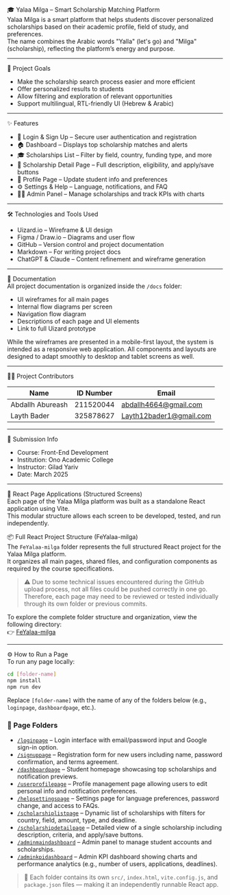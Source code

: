 🎓 Yalaa Milga – Smart Scholarship Matching Platform  
Yalaa Milga is a smart platform that helps students discover personalized scholarships based on their academic profile, field of study, and preferences.  
The name combines the Arabic words "Yalla" (let's go) and "Milga" (scholarship), reflecting the platform’s energy and purpose.

---

🎯 Project Goals
- Make the scholarship search process easier and more efficient  
- Offer personalized results to students  
- Allow filtering and exploration of relevant opportunities  
- Support multilingual, RTL-friendly UI (Hebrew & Arabic)

---

✨ Features
- 🔐 Login & Sign Up – Secure user authentication and registration  
- 🏠 Dashboard – Displays top scholarship matches and alerts  
- 🎓 Scholarships List – Filter by field, country, funding type, and more  
- 📄 Scholarship Detail Page – Full description, eligibility, and apply/save buttons  
- 👤 Profile Page – Update student info and preferences  
- ⚙️ Settings & Help – Language, notifications, and FAQ  
- 🧑‍💼 Admin Panel – Manage scholarships and track KPIs with charts  

---

🛠️ Technologies and Tools Used
- Uizard.io – Wireframe & UI design  
- Figma / Draw.io – Diagrams and user flow  
- GitHub – Version control and project documentation  
- Markdown – For writing project docs  
- ChatGPT & Claude – Content refinement and wireframe generation  

---

📂 Documentation  
All project documentation is organized inside the `/docs` folder:

- UI wireframes for all main pages  
- Internal flow diagrams per screen  
- Navigation flow diagram  
- Descriptions of each page and UI elements  
- Link to full Uizard prototype  

While the wireframes are presented in a mobile-first layout, the system is intended as a responsive web application. All components and layouts are designed to adapt smoothly to desktop and tablet screens as well.

---

👨‍💻 Project Contributors

| Name             | ID Number  | Email                       |
|------------------|------------|-----------------------------|
| Abdallh Abureash | 211520044  | abdallh4664@gmail.com       |
| Layth Bader      | 325878627  | Layth12bader1@gmail.com     |

---

🏫 Submission Info  
- Course: Front-End Development  
- Institution: Ono Academic College  
- Instructor: Gilad Yariv  
- Date: March 2025  

---

🧩 React Page Applications (Structured Screens)  
Each page of the Yalaa Milga platform was built as a standalone React application using Vite.  
This modular structure allows each screen to be developed, tested, and run independently.

📦 Full React Project Structure (FeYalaa-milga)  
The `FeYalaa-milga` folder represents the full structured React project for the Yalaa Milga platform.  
It organizes all main pages, shared files, and configuration components as required by the course specifications.

> ⚠️ Due to some technical issues encountered during the GitHub upload process, not all files could be pushed correctly in one go. Therefore, each page may need to be reviewed or tested individually through its own folder or previous commits.

To explore the complete folder structure and organization, view the following directory:  
👉 [FeYalaa-milga](./FeYalaa-milga)

---

⚙️ How to Run a Page  
To run any page locally:

```bash
cd [folder-name]
npm install
npm run dev

```

Replace `[folder-name]` with the name of any of the folders below (e.g., `loginpage`, `dashboardpage`, etc.).

### 📂 Page Folders

- [`/loginpage`](./loginpage) – Login interface with email/password input and Google sign-in option.
- [`/signuppage`](./signuppage) – Registration form for new users including name, password confirmation, and terms agreement.
- [`/dashboardpage`](./dashboardpage) – Student homepage showcasing top scholarships and notification previews.
- [`/userprofilepage`](./userprofilepage) – Profile management page allowing users to edit personal info and notification preferences.
- [`/helpsettingspage`](./helpsettingspage) – Settings page for language preferences, password change, and access to FAQs.
- [`/scholarshiplistpage`](./scholarshiplistpage) – Dynamic list of scholarships with filters for country, field, amount, type, and deadline.
- [`/scholarshipdetailpage`](./scholarshipdetailpage) – Detailed view of a single scholarship including description, criteria, and apply/save buttons.
- [`/adminmaindashboard`](./adminmaindashboard) – Admin panel to manage student accounts and scholarships.
- [`/adminkpidashboard`](./adminkpidashboard) – Admin KPI dashboard showing charts and performance analytics (e.g., number of users, applications, deadlines).

> 🧠 Each folder contains its own `src/`, `index.html`, `vite.config.js`, and `package.json` files — making it an independently runnable React app.
